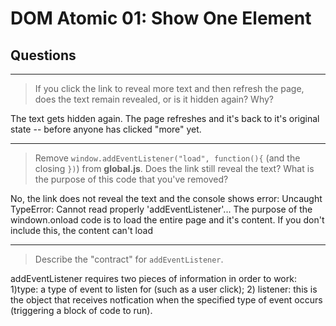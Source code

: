 # DOM Atomic 01: Show One Element

## Questions

---

> If you click the link to reveal more text and then refresh the page, does the text remain revealed, or is it hidden again? Why?

The text gets hidden again. The page refreshes and it's back to it's original state -- before anyone has clicked "more" yet.

---

> Remove `window.addEventListener("load", function(){` (and the closing `})`) from **global.js**. Does the link still reveal the text? What is the purpose of this code that you've removed?

No, the link does not reveal the text and the console shows error: Uncaught TypeError: Cannot read properly 'addEventListener'... The purpose of the windown.onload code is to load the entire page and it's content. If you don't include this, the content can't load

---

> Describe the "contract" for `addEventListener`.

addEventListener requires two pieces of information in order to work: 1)type: a type of event to listen for (such as a user click); 2) listener: this is the object that receives notfication when the specified type of event occurs (triggering a block of code to run). 